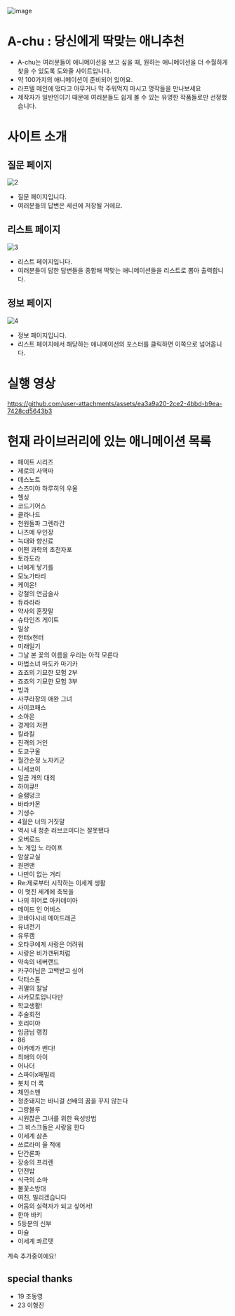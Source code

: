![image](https://github.com/user-attachments/assets/d3cb9aa1-c822-4dff-9414-635e2b2cf5d5)



# A-chu : 당신에게 딱맞는 애니추천
- A-chu는 여러분들이 애니메이션을 보고 싶을 때, 원하는 애니메이션을 더 수월하게 찾을 수 있도록 도와줄 사이트입니다.
- 약 100가지의 애니메이션이 준비되어 있어요.
- 라프텔 메인에 떴다고 아무거나 막 주워먹지 마시고 명작들을 만나보세요
- 제작자가 일반인이기 때문에 여러분들도 쉽게 볼 수 있는 유명한 작품들로만 선정했습니다.


# 사이트 소개


## 질문 페이지
![2](https://github.com/user-attachments/assets/568b38f5-f355-4679-b7f4-341404a1a339)

- 질문 페이지입니다.
- 여러분들의 답변은 세션에 저장될 거에요.


## 리스트 페이지
![3](https://github.com/user-attachments/assets/5e759e3b-34a5-49f2-aefa-e0a2b06efb92)

- 리스트 페이지입니다.
- 여러분들이 답한 답변들을 종합해 딱맞는 애니메이션들을 리스트로 뽑아 출력합니다.


## 정보 페이지
![4](https://github.com/user-attachments/assets/39a5ea61-d9c5-43a2-8a4a-e42c46ddd319)

- 정보 페이지입니다.
- 리스트 페이지에서 해당하는 애니메이션의 포스터를 클릭하면 이쪽으로 넘어옵니다.



# 실행 영상

https://github.com/user-attachments/assets/ea3a9a20-2ce2-4bbd-b9ea-7428cd5643b3



# 현재 라이브러리에 있는 애니메이션 목록
- 페이트 시리즈
- 제로의 사역마
- 데스노트
- 스즈미야 하루히의 우울
- 헬싱
- 코드기어스
- 클라나드
- 천원돌파 그렌라간
- 나츠메 우인장
- 늑대와 향신료
- 어떤 과학의 초전자포
- 토라도라
- 너에게 닿기를
- 모노가타리
- 케이온!
- 강철의 연금술사
- 듀라라라
- 약사의 혼잣말
- 슈타인즈 게이트
- 일상
- 헌터x헌터
- 미래일기
- 그날 본 꽃의 이름을 우리는 아직 모른다
- 마법소녀 마도카 마기카
- 죠죠의 기묘한 모험 2부
- 죠죠의 기묘한 모험 3부
- 빙과
- 사쿠라장의 애완 그녀
- 사이코패스
- 소아온
- 경계의 저편
- 킬라킬
- 진격의 거인
- 도쿄구울
- 월간순정 노자키군
- 니세코이
- 일곱 개의 대죄
- 하이큐!!
- 슬램덩크
- 바라카몬
- 기생수
- 4월은 너의 거짓말
- 역시 내 청춘 러브코미디는 잘못됐다
- 오버로드
- 노 게임 노 라이프
- 암살교실
- 원펀맨
- 나만이 없는 거리
- Re:제로부터 시작하는 이세계 생활
- 이 멋진 세계에 축복을
- 나의 히어로 아카데미아
- 메이드 인 어비스
- 코바야시네 메이드래곤
- 유녀전기
- 유루캠
- 오타쿠에게 사랑은 어려워
- 사랑은 비가갠뒤처럼
- 약속의 네버랜드
- 카구야님은 고백받고 싶어
- 닥터스톤
- 귀멸의 칼날
- 사카모토입니다만
- 학교생활!
- 주술회전
- 호리미야
- 임금님 랭킹
- 86
- 아카메가 벤다!
- 최애의 아이
- 어나더
- 스파이x패밀리
- 봇치 더 록
- 체인소맨
- 청춘돼지는 바니걸 선배의 꿈을 꾸지 않는다
- 그랑블루
- 시원찮은 그녀를 위한 육성방법
- 그 비스크돌은 사랑을 한다
- 이세계 삼촌
- 쓰르라미 울 적에
- 단간론파
- 장송의 프리렌
- 던전밥
- 식극의 소마
- 불꽃소방대
- 여친, 빌리겠습니다
- 어둠의 실력자가 되고 싶어서!
- 한마 바키
- 5등분의 신부
- 마슐
- 이세계 콰르텟





계속 추가중이에요!



## special thanks

- 19 조동영
- 23 이형진
